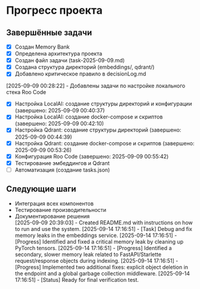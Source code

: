   
# Прогресс проекта

## Завершённые задачи
- [x] Создан Memory Bank
- [x] Определена архитектура проекта
- [x] Создан файл задачи (task-2025-09-09.md)
- [x] Создана структура директорий (embeddings/, qdrant/)
- [x] Добавлено критическое правило в decisionLog.md

[2025-09-09 00:28:22] - Добавлены задачи по настройке локального стека Roo Code  
* [x] Настройка LocalAI: создание структуры директорий и конфигурации (завершено: 2025-09-09 00:40:37)
* [x] Настройка LocalAI: создание docker-compose и скриптов (завершено: 2025-09-09 00:42:10)
* [x] Настройка Qdrant: создание структуры директорий (завершено: 2025-09-09 00:44:39)
* [x] Настройка Qdrant: создание docker-compose и скриптов (завершено: 2025-09-09 00:53:26)
* [x] Конфигурация Roo Code (завершено: 2025-09-09 00:55:42)
* [x] Тестирование эмбеддингов и Qdrant
* [ ] Автоматизация (создание tasks.json)  

## Следующие шаги
- Интеграция всех компонентов
- Тестирование производительности
- Документирование решения  
[2025-09-09 20:39:03] - Created README.md with instructions on how to run and use the system.
[2025-09-14 17:16:51] - [Task] Debug and fix memory leaks in the embeddings service.
[2025-09-14 17:16:51] - [Progress] Identified and fixed a critical memory leak by cleaning up PyTorch tensors.
[2025-09-14 17:16:51] - [Progress] Identified a secondary, slower memory leak related to FastAPI/Starlette request/response objects during indexing.
[2025-09-14 17:16:51] - [Progress] Implemented two additional fixes: explicit object deletion in the endpoint and a global garbage collection middleware.
[2025-09-14 17:16:51] - [Status] Ready for final verification test.